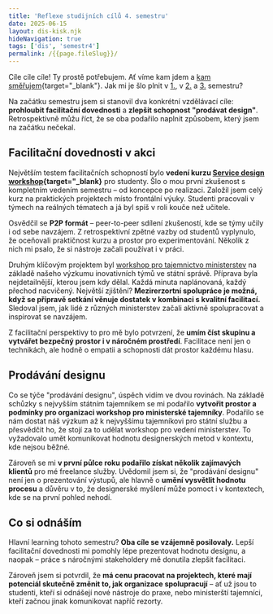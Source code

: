 ```yaml
---
title: 'Reflexe studijních cílů 4. semestru'
date: 2025-06-15
layout: dis-kisk.njk
hideNavigation: true
tags: ['dis', 'semestr4']
permalink: /{{page.fileSlug}}/
---
```


Cíle cíle cíle! Ty prostě potřebujem. Ať víme kam jdem a [kam směřujem](https://www.youtube.com/watch?v=_2o2nXO5PIQ&ab_channel=elaq23net){target="_blank"}. Jak mi je šlo plnit v [1.](/cile-I), v [2.](/cile-II) a [3.](/cile-III) semestru?

Na začátku semestru jsem si stanovil dva konkrétní vzdělávací cíle: **prohloubit facilitační dovednosti** a **zlepšit schopnost "prodávat design"**. Retrospektivně můžu říct, že se oba podařilo naplnit způsobem, který jsem na začátku nečekal.

## Facilitační dovednosti v akci

Největším testem facilitačních schopností bylo **vedení kurzu [Service design workshop](https://is.muni.cz/predmet/phil/jaro2025/ISKM48){target="_blank}** pro studenty. Šlo o mou první zkušenost s kompletním vedením semestru – od koncepce po realizaci. Založil jsem celý kurz na praktických projektech místo frontální výuky. Studenti pracovali v týmech na reálných tématech a já byl spíš v roli kouče než učitele.

Osvědčil se **P2P formát** – peer-to-peer sdílení zkušeností, kde se týmy učily i od sebe navzájem. Z retrospektivní zpětné vazby od studentů vyplynulo, že oceňovali praktičnost kurzu a prostor pro experimentování. Několik z nich mi psalo, že si nástroje začali používat i v práci.

Druhým klíčovým projektem byl [workshop pro tajemnictvo ministerstev](/praxe-IV) na základě našeho výzkumu inovativních týmů ve státní správě. Příprava byla nejdetailnější, kterou jsem kdy dělal. Každá minuta naplánovaná, každý přechod nacvičený. Největší zjištění? **Mezirerzortní spolupráce je možná, když se přípravě setkání věnuje dostatek v kombinaci s kvalitní facilitací.** Sledoval jsem, jak lidé z různých ministerstev začali aktivně spolupracovat a inspirovat se navzájem.

Z facilitační perspektivy to pro mě bylo potvrzení, že **umím číst skupinu a vytvářet bezpečný prostor i v náročném prostředí**. Facilitace není jen o technikách, ale hodně o empatii a schopnosti dát prostor každému hlasu.

## Prodávání designu

Co se týče "prodávání designu", úspěch vidím ve dvou rovinách. Na základě schůzky s nejvyšším státním tajemníkem se mi podařilo **vytvořit prostor a podmínky pro organizaci workshop pro ministerské tajemníky**. Podařilo se nám dostat náš výzkum až k nejvyššímu tajemníkovi pro státní službu a přesvědčit ho, že stojí za to udělat workshop pro vedení ministerstev. To vyžadovalo umět komunikovat hodnotu designerských metod v kontextu, kde nejsou běžné.

Zároveň se mi **v první půlce roku podařilo získat několik zajímavých klientů** pro mé freelance služby. Uvědomil jsem si, že "prodávání designu" není jen o prezentování výstupů, ale hlavně o **umění vysvětlit hodnotu procesu** a důvěru v to, že designerské myšlení může pomoct i v kontextech, kde se na první pohled nehodí.

## Co si odnáším

Hlavní learning tohoto semestru? **Oba cíle se vzájemně posilovaly.** Lepší facilitační dovednosti mi pomohly lépe prezentovat hodnotu designu, a naopak – práce s náročnými stakeholdery mě donutila zlepšit facilitaci.

Zároveň jsem si potvrdil, že **má cenu pracovat na projektech, které mají potenciál skutečně změnit to, jak organizace spolupracují** – ať už jsou to studenti, kteří si odnášejí nové nástroje do praxe, nebo ministerští tajemníci, kteří začnou jinak komunikovat napříč rezorty.
